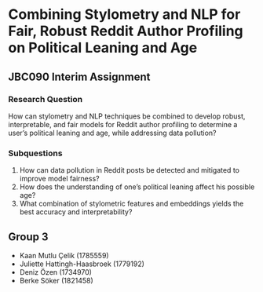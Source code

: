 # Combining Stylometry and NLP for Fair, Robust Reddit Author Profiling on Political Leaning and Age
## JBC090 Interim Assignment
### **Research Question**

How can stylometry and NLP techniques be combined to develop robust, interpretable, and fair models 
for Reddit author profiling to determine a user’s political leaning and age, while addressing data pollution?

### Subquestions
1. How can data pollution in Reddit posts be detected and mitigated to improve model fairness?
2. How does the understanding of one’s political leaning affect his possible age?
3. What combination of stylometric features and embeddings yields the best accuracy and interpretability?

## Group 3
- Kaan Mutlu Çelik (1785559)
- Juliette Hattingh-Haasbroek (1779192)
- Deniz Özen (1734970)
- Berke Söker (1821458)